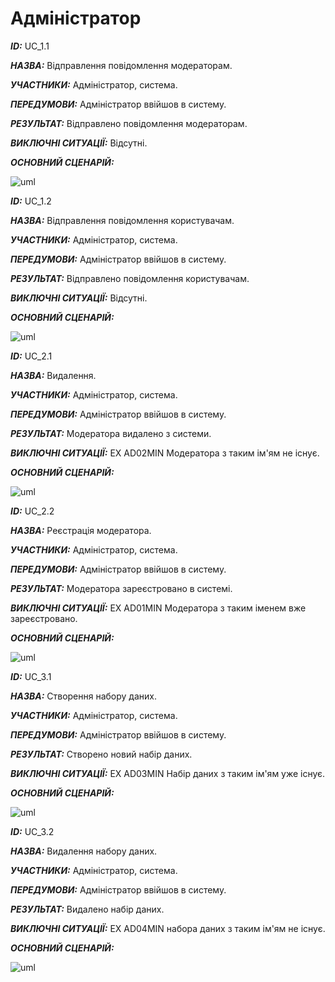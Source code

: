 # Адміністратор
***ID:*** UC_1.1

  ***НАЗВА:*** Відправлення повідомлення модераторам.

***УЧАСТНИКИ:*** Адміністратор, система.

***ПЕРЕДУМОВИ:*** Адміністратор ввійшов в систему.

***РЕЗУЛЬТАТ:*** Відправлено повідомлення модераторам.

***ВИКЛЮЧНІ СИТУАЦІЇ:*** Відсутні.

***ОСНОВНИЙ СЦЕНАРІЙ:*** 

![uml](http://www.plantuml.com/plantuml/png/VL5DIiD06DtFAJwwKl04PbFFu0c4TY6OAYOkX2ng8u8R2oBPwHccnS2GskaLthkHRqfKAjhTpFUzdpTlXaLvTbtUv1UkEXdbvvFARGVcZl661GAdy7mnT8ZuO6rOiCOxMiEIZGwR1C0IAxHO8nesYFrAX7wyvjmET8k9kLMS8NBA-Z2JpolyZzE_0ZrIpC0xT5-fv2b6fsG3FEya2Wawo5nrUbkKuxmIVnUmudoFd_sLD_jkIVLmfbL8hKY6ZKZt2IMUvmCRFXqP7n5DSHLP4crQ_IukoDBlUNLHNbwvuNWoqXzz0W00)


***ID:*** UC_1.2

  ***НАЗВА:*** Відправлення повідомлення користувачам.

***УЧАСТНИКИ:*** Адміністратор, система.

***ПЕРЕДУМОВИ:*** Адміністратор ввійшов в систему.

***РЕЗУЛЬТАТ:*** Відправлено повідомлення користувачам.

***ВИКЛЮЧНІ СИТУАЦІЇ:*** Відсутні.

***ОСНОВНИЙ СЦЕНАРІЙ:*** 

![uml](http://www.plantuml.com/plantuml/png/VL5DIiD06DtFAJwwKl04PbFFu0c4TY6OAcPS2BFGLXGt5aIoqpDCWuKXpSyLtdSZtuIeH6nsuNi_x-NDDBDdr_OclJ3kP9QUBvpf3cAEyO4DWjx1wvkWH8DALuADhl29hQ3Gd1zj9A303blKQ0GjcXwYe3_NkfQ3Q45oq7jTqgEWxnDHSWyJfht3_-RjjUcPkem-AB-xCPcAalqcU1tq2f4wIOmxlStiF7NK3maxNO_aoR-jFQhaPoyEHOYKk0-jDAVmeLDLP3zghYz7eiySXvKx8xeJ-ZjXOAmV-VFCNbwPwNmnusjz0G00)


***ID:*** UC_2.1

***НАЗВА:*** Видалення.

***УЧАСТНИКИ:*** Адміністратор, система.

***ПЕРЕДУМОВИ:*** Адміністратор ввійшов в систему.

***РЕЗУЛЬТАТ:*** Модератора видалено з системи.

***ВИКЛЮЧНІ СИТУАЦІЇ:*** 
EX AD02MIN Модератора з таким ім'ям не існує.

***ОСНОВНИЙ СЦЕНАРІЙ:***

![uml](http://www.plantuml.com/plantuml/png/TPAxIWDH48RxVOeXjXPYcJG9Q66XZOsja4K3vaBsM0XR9Au8GY0Waiw8Rx2kMGtPoxx2p1lvpmH2XAG8XpFv_fbl3jiCtFNGtNVllB3LxdPweMS5ykeyvozUoeXZUIFEkUG5ftPzv5BF1fXtlO8Qyyeu70N8YbSIKOrVUObKp1aGOBM65ru-1CxlXjQ_idRFCa4aaKZplw0hfGc1cBZIltIkNW78amtF9MfiZEkOavWVSZ8X6rd8RAVrGBK_PCOBLAmpY9_ry6IZct6A3jD_lf-w9q8fsiPRi4ptFb2lxtmQTcvk7HqC_NPzlK-EPAOFHgTNr3evEZu_kzXQPeubHa1oax94ehwMD35LEoHvuP9alCVAPg1GQ1o_Ry2x9GFN7tXDlzV6L_07)


***ID:*** UC_2.2

***НАЗВА:*** Реєстрація модератора.

***УЧАСТНИКИ:*** Адміністратор, система.

***ПЕРЕДУМОВИ:*** Адміністратор ввійшов в систему.

***РЕЗУЛЬТАТ:*** Модератора зареєстровано в системі.

***ВИКЛЮЧНІ СИТУАЦІЇ:*** 
EX AD01MIN Модератора з таким іменем вже зареєстровано.

***ОСНОВНИЙ СЦЕНАРІЙ:*** 

![uml](http://www.plantuml.com/plantuml/png/XL6zIiDW5Ds_fxZKrK7NPcb11mTTN5o51YtOLD8u21do8u9G42JKoO9l43J1KFFp2kU-aVSsGLG2Jj_zEUUUUxuxMdZdhdSpkpB-U3AREhxP5iWCyOAK8nGSOYDHGl9KgD5Wmp4Dy2p503ad77B40STuQmcaC4bglACcb19aWWkqYrhVWMNyqzk5PyzyqLcZsJRlUQayZbNh0oaQ4Oz8I2cXqPPEqLG0VAUZK79iVMy-n9FA8bCUBqc251MlUdVevbP_J0wGABQj_jxpLM5Ipb4gC-jmIUzuopXppoPtUd7fqOvhJuQjXn85FbMB3izeVB2tVtnqyiF0MhyIXVhYf7FDAsJA55wE2XK_xX8_e2OEUpSINFh_3ImvzFpQZ6nd8jV_0W00)


***ID:*** UC_3.1

***НАЗВА:*** Створення набору даних.

***УЧАСТНИКИ:*** Адміністратор, система.

***ПЕРЕДУМОВИ:*** Адміністратор ввійшов в систему.

***РЕЗУЛЬТАТ:*** Створено новий набір даних.

***ВИКЛЮЧНІ СИТУАЦІЇ:*** 
EX AD03MIN Набір даних з таким ім'ям уже існує.

***ОСНОВНИЙ СЦЕНАРІЙ:*** 

![uml](http://www.plantuml.com/plantuml/png/TP2nJiCm68HtFyMliZ8WiJLBAy7000iBAr8Yg4HIb9W1oKDfnC022-e64c_WHbH4eJ6lSFyRSMcbiD3D_k__pdSU5VOojtVfZN7ZE9rapcm6OePunnArpk3rLT32umkLbX6LDyxcr1xGRDM6Ui0F6YrbW0-A5GBHkblRmajTw4pmoMFB-UCWCkxylh19wkZO8_fClt-1o6HJcqW-kRgsifSdyL3uOi0QDRwx879y8UEZWyFJaxE-35lel0k2jPPqtX2LBcXBajoAvgs-x8i-8GWRiHMph2XwNl-QSDVl2bROwQqP9LdCV_m5)


***ID:*** UC_3.2

***НАЗВА:*** Видалення набору даних.

***УЧАСТНИКИ:*** Адміністратор, система.

***ПЕРЕДУМОВИ:*** Адміністратор ввійшов в систему.

***РЕЗУЛЬТАТ:*** Видалено набір даних.

***ВИКЛЮЧНІ СИТУАЦІЇ:*** 
EX AD04MIN набора даних з таким ім'ям не існує.

***ОСНОВНИЙ СЦЕНАРІЙ:*** 

![uml](http://www.plantuml.com/plantuml/png/RP2_IiDG58VtynI7kZeuE2LB2peuwEBYAYHemQIIN0SXGqrmS2f8wARFS1igXln9N-5ttiXZBbYG3dVvVlSRlZDDpMrYdg87ocP1D8yp6W6JXqziKCiILaf63ujlL5BukdmeotLxGUFMHlS1EpHIy0JlgB65HOlwzvkJDxAM9O-yL_uwyIcxVavD66NaxHLPIVbFg9pWKxmm8IVpktl3HqaOU8mT1dIgjcXW-Vo6PsSdfvSNLtynMY6vDjJef93I6PMiiHtD5b_eqSlgcEKD0skHLackk8DbLFiIVVPmYK-fMJpID8m3lUCF)
